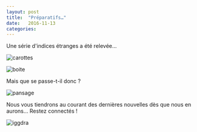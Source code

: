 ```yaml
---  
layout: post  
title:  "Préparatifs…"  
date:   2016-11-13 
categories: 
--- 
```

Une série d'indices étranges a été relevée…

![carottes]({{site.url}}/img/carottes.jpg)

![boite]({{site.url}}/img/boite.jpg)

Mais que se passe-t-il donc ?

![pansage]({{site.url}}/img/pansage.jpg)

Nous vous tiendrons au courant des dernières nouvelles dès que nous en aurons… Restez connectés !

![iggdra]({{site.url}}/img/iggdra.jpg)
